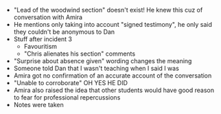 - "Lead of the woodwind section" doesn't exist! He knew this cuz of conversation with Amira
- He mentions only taking into account "signed testimony", he only said they couldn't be anonymous to Dan
- Stuff after incident 3
	- Favouritism
	- "Chris alienates his section" comments
- "Surprise about absence given" wording changes the meaning
- Someone told Dan that I wasn't teaching when I said I was
- Amira got no confirmation of an accurate account of the conversation
- "Unable to corroborate" OH YES HE DID
- Amira also raised the idea that other students would have good reason to fear for professional repercussions
- Notes were taken 